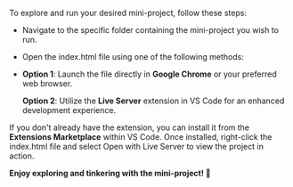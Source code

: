 To explore and run your desired mini-project, follow these steps:

-   Navigate to the specific folder containing the mini-project you wish to run.
  
-   Open the index.html file using one of the following methods:
-   
   **Option 1**: Launch the file directly in **Google Chrome** or your preferred web browser.
   
   **Option 2**: Utilize the **Live Server** extension in VS Code for an enhanced development experience.

If you don't already have the extension, you can install it from the **Extensions Marketplace** within VS Code.
Once installed, right-click the index.html file and select Open with Live Server to view the project in action.

**Enjoy exploring and tinkering with the mini-project! 🚀**
